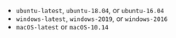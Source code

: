 
* `ubuntu-latest`, `ubuntu-18.04`, or `ubuntu-16.04`
* `windows-latest`, `windows-2019`, or `windows-2016`
* `macOS-latest` or `macOS-10.14`
